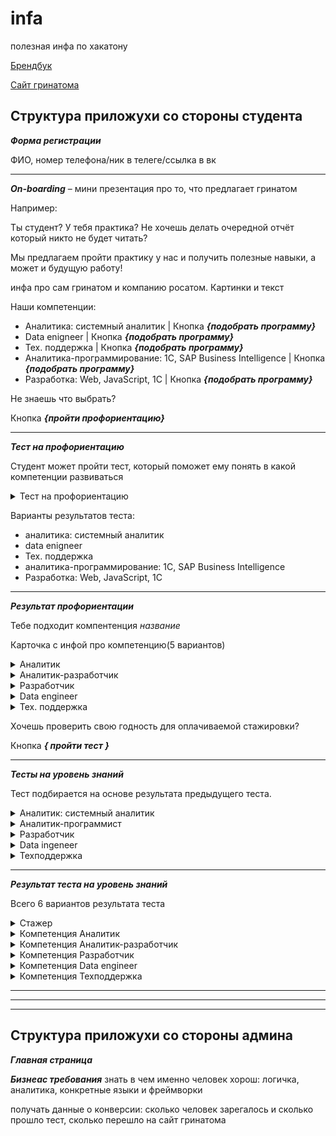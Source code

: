 # infa
полезная инфа по хакатону

[Брендбук](https://drive.google.com/drive/u/1/folders/1B_ylCbjuwIn8aTpWd12d8f6eOY_VVmcR) 

[Сайт гринатома](https://edu.greenatom.ru/)

**Структура приложухи со стороны студента**
------------------------------------------------------------------------------------------
***Форма регистрации***

ФИО, номер телефона/ник в телеге/ссылка в вк

------------------------------------------------------------------------------------------
***On-boarding*** – мини презентация про то, что предлагает гринатом

Например:

Ты студент? У тебя практика? Не хочешь делать очередной отчёт который никто не будет читать?

Мы предлагаем пройти практику у нас и получить полезные навыки, а может и будущую работу!

инфа про сам гринатом и компанию росатом. Картинки и текст

Наши компетенции:
  - Аналитика: системный аналитик | Кнопка ***{подобрать программу}***
  - Data enigneer | Кнопка ***{подобрать программу}***
  - Тех. поддержка | Кнопка ***{подобрать программу}***
  - Аналитика-программирование: 1С, SAP Business Intelligence | Кнопка ***{подобрать программу}***
  - Разработка: Web, JavaScript, 1С | Кнопка ***{подобрать программу}***
 
 Не знаешь что выбрать?

Кнопка ***{пройти профориентацию}***

------------------------------------------------------------------------------------------

***Тест на профориентацию***
                                    
Студент может пройти тест, который поможет ему понять в какой компетенции развиваться
<details><summary>Тест на профориентацию</summary>

1. Вопрос:
 
   Варианты ответа:
  
2. Вопрос 
 
   Варианты ответа:
  
3. Вопрос 
 
   Варианты ответа:
  
4. Вопрос 
 
   Варианты ответа:
  
5. Вопрос
 
   Варианты ответа:
  
6. Вопрос 
 
   Варианты ответа:
  
7. Вопрос 
 
   Варианты ответа:

</details>

Варианты результатов теста:
  - аналитика: системный аналитик
  - data enigneer
  - Тех. поддержка
  - аналитика-программирование: 1С, SAP Business Intelligence
  - Разработка: Web, JavaScript, 1С
                              
------------------------------------------------------------------------------------------
***Результат профориентации***

Тебе подходит компентенция *название*

Карточка с инфой про компетенцию(5 вариантов)

<details><summary>Аналитик</summary>
  
  описание: Бизнес Аналитик исследует существующие бизнес процессы,
предлагает заказчику решения по улучшению и автоматизации. Системный Аналитик формирует ТЗ и общается с разработчиками, разбивает сложные комплексные задачи на простые блоки.
  
</details>

<details><summary>Аналитик-разработчик</summary>
  
  описание: осуществляет стратегический анализ данных и поддержку процесса принятия управленческих решений в компании. Пишет код для анализа данных.
  
</details>

<details><summary>Разработчик</summary>
  
  описание: Создает программные продукты, улучшающие и упрощающие жизнь людей. Обладает логическим и рациональным складом ума.
  
</details>

<details><summary>Data engineer</summary>  
  
  описание: Data Engineer занимается извлечением, последующим преобразованием, загрузкой и обработкой данных. Обычно это профессиональный программист, он пишет код, без которого невозможно построить пайплайн данных. Сложная, но высокоаплачиваемая компетенция.
  
</details>

<details><summary>Тех. поддержка</summary>
  
  описание: Ты только начинаешь свой путь в карьере, открыт для разных направлений в сфере IT и хочешь изучить изнутри то, на чем строится ИТ-инфраструктура
  
</details>

Хочешь проверить свою годность для оплачиваемой стажировки?
 
  Кнопка ***{ пройти тест }***

------------------------------------------------------------------------------------------
***Тесты на уровень знаний***

Тест подбирается на основе результата предыдущего теста.

<details><summary>Аналитик: системный аналитик</summary>

1. Вопрос:
 
   Варианты ответов:
  
   Ответ:
  

2. Вопрос:
 
   Варианты ответов:
  
   Ответ:
  
 
3. Вопрос:
  
   Варианты ответов:
  
   Ответ:
 
4. Вопрос:
  
   Варианты ответов:
  
   Ответ:
   
5. Вопрос:
  
   Варианты ответов:
  
   Ответ:

</details>


<details><summary>Аналитик-программист</summary>

1. Вопрос:
 
   Варианты ответов:
  
   Ответ:
  

2. Вопрос:
 
   Варианты ответов:
  
   Ответ:
  
 
3. Вопрос:
  
   Варианты ответов:
  
   Ответ:
 
4. Вопрос:
  
   Варианты ответов:
  
   Ответ:
   
5. Вопрос:
  
   Варианты ответов:
  
   Ответ:

</details>


<details><summary>Разработчик</summary>

1. Вопрос:
 
   Варианты ответов:
  
   Ответ:
  

2. Вопрос:
 
   Варианты ответов:
  
   Ответ:
  
 
3. Вопрос:
  
   Варианты ответов:
  
   Ответ:
 
4. Вопрос:
  
   Варианты ответов:
  
   Ответ:
   
5. Вопрос:
  
   Варианты ответов:
  
   Ответ:

</details>


<details><summary>Data ingeneer</summary>

1. Вопрос:
 
   Варианты ответов:
  
   Ответ:
  

2. Вопрос:
 
   Варианты ответов:
  
   Ответ:
  
 
3. Вопрос:
  
   Варианты ответов:
  
   Ответ:
 
4. Вопрос:
  
   Варианты ответов:
  
   Ответ:
   
5. Вопрос:
  
   Варианты ответов:
  
   Ответ:

</details>


<details><summary>Техподдержка</summary>

1. Вопрос:
 
   Варианты ответов:
  
   Ответ:
  

2. Вопрос:
 
   Варианты ответов:
  
   Ответ:
  
 
3. Вопрос:
  
   Варианты ответов:
  
   Ответ:
 
4. Вопрос:
  
   Варианты ответов:
  
   Ответ:
   
5. Вопрос:
  
   Варианты ответов:
  
   Ответ:

</details>
   
------------------------------------------------------------------------------------------
***Результат теста на уровень знаний***

Всего 6 вариантов результата теста

<details><summary>Стажер</summary>  
    
  комментарий: ты хорошо разбираешься в своей сфере и готов пройти оплачиваемую стажировку
  
  программа подготовки: *компетенция которую выбирал пользователь или получил после профориентации*
  
  описание:
  
  Кнопка [***{найти вакансию}***](https://edu.greenatom.ru/caselab/1c/)
  
</details>

<details><summary>Компетенция Аналитик</summary>  
    
  комментарий: твоих знаний пока не хватает для оплачиваемой стажировки, но ты можешь проти программу подгтовки
  
  программа подготовки: 1С, Системный аналитик
  
  описание:
  
  Кнопка [***{узнать больше о программе 1C аналитик }***](https://edu.greenatom.ru/caselab/1c/)
  
  Кнопка [***{узнать больше о программе Системный аналитик}***](https://edu.greenatom.ru/caselab/web/)
  
</details>

<details><summary>Компетенция Аналитик-разработчик</summary>  
    
  комментарий: твоих знаний пока не хватает для оплачиваемой стажировки, но ты можешь проти программу подгтовки
  
  программа подготовки: 1С, SAP BI
  
  описание:
  
  Кнопка [***{узнать больше о программе 1C аналитик }***](https://edu.greenatom.ru/caselab/1c/)
  
  Кнопка [***{узнать больше о программе SAP BI}***](https://edu.greenatom.ru/caselab/sap/)
  
</details>

<details><summary>Компетенция Разработчик</summary>  
    
  комментарий: твоих знаний пока не хватает для оплачиваемой стажировки, но ты можешь проти программу подгтовки
  
  программа подготовки: web, Java Script
  
  описание:
  
  Кнопка [***{узнать больше о программе Web}***](https://edu.greenatom.ru/caselab/web/)
  
  Кнопка [***{узнать больше о программе Java Script}***](https://edu.greenatom.ru/caselab/JS1/)
  
</details>

<details><summary>Компетенция Data engineer</summary>  
    
  комментарий: твоих знаний пока не хватает для оплачиваемой стажировки, но ты можешь проти программу подгтовки
  
  программа подготовки: ESB Express
  
  описание:
  
  Кнопка [***{узнать больше о программе}***](https://edu.greenatom.ru/caselab/esb/)
  
</details>

<details><summary>Компетенция Техподдержка</summary>  
    
  комментарий: твоих знаний пока не хватает для оплачиваемой стажировки, но ты можешь проти программу подгтовки
  
  программа подготовки: Support
  
  описание:
  
  Кнопка [***{узнать больше о программе}***](https://edu.greenatom.ru/caselab/support/)
  
</details>


------------------------------------------------------------------------------------------
******************************************************************************************
------------------------------------------------------------------------------------------

**Структура приложухи со стороны админа**
------------------------------------------------------------------------------------------
***Главная страница***


***Бизнеас требования***
знать в чем именно человек хорош: логичка, аналитика, конкретные языки и фреймворки

получать данные о конверсии: сколько человек зарегалось и сколько прошло тест, сколько перешло на сайт гринатома



